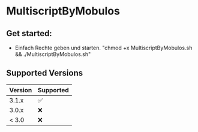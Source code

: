 # MultiscriptByMobulos

## Get started:
- Einfach Rechte geben und starten. "chmod +x MultiscriptByMobulos.sh && ./MultiscriptByMobulos.sh"

## Supported Versions


| Version | Supported          |
| ------- | ------------------ |
| 3.1.x   | :white_check_mark: |
| 3.0.x   | :x:                |
| < 3.0   | :x:                |
